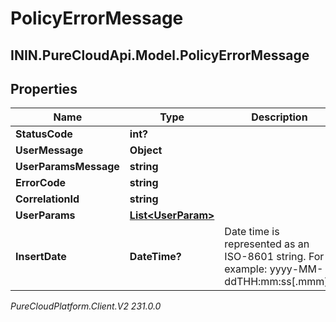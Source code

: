 # PolicyErrorMessage

## ININ.PureCloudApi.Model.PolicyErrorMessage

## Properties

|Name | Type | Description | Notes|
|------------ | ------------- | ------------- | -------------|
| **StatusCode** | **int?** |  | [optional] |
| **UserMessage** | **Object** |  | [optional] |
| **UserParamsMessage** | **string** |  | [optional] |
| **ErrorCode** | **string** |  | [optional] |
| **CorrelationId** | **string** |  | [optional] |
| **UserParams** | [**List&lt;UserParam&gt;**](UserParam) |  | [optional] |
| **InsertDate** | **DateTime?** | Date time is represented as an ISO-8601 string. For example: yyyy-MM-ddTHH:mm:ss[.mmm]Z | [optional] |



_PureCloudPlatform.Client.V2 231.0.0_
